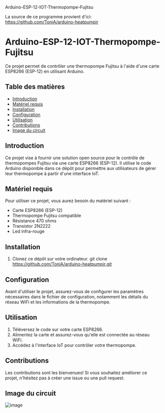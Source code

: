 Arduino-ESP-12-IOT-Thermopompe-Fujitsu

La source de ce programme provient d'ici:
https://github.com/ToniA/arduino-heatpumpir

# Arduino-ESP-12-IOT-Thermopompe-Fujitsu

Ce projet permet de contrôler une thermopompe Fujitsu à l'aide d'une carte ESP8266 (ESP-12) en utilisant Arduino.

## Table des matières
- [Introduction](#introduction)
- [Matériel requis](#matériel-requis)
- [Installation](#installation)
- [Configuration](#configuration)
- [Utilisation](#utilisation)
- [Contributions](#contributions)
- [Image du circuit](#Image-du-circuit)

## Introduction
Ce projet vise à fournir une solution open source pour le contrôle de thermopompes Fujitsu via une carte ESP8266 (ESP-12). Il utilise le code Arduino disponible dans ce dépôt pour permettre aux utilisateurs de gérer leur thermopompe à partir d'une interface IoT.

## Matériel requis
Pour utiliser ce projet, vous aurez besoin du matériel suivant :
- Carte ESP8266 (ESP-12)
- Thermopompe Fujitsu compatible
- Résistance 470 ohms
- Transistor 2N2222
- Led infra-rouge

## Installation
1. Clonez ce dépôt sur votre ordinateur.
git clone https://github.com/ToniA/arduino-heatpumpir.git


## Configuration
Avant d'utiliser le projet, assurez-vous de configurer les paramètres nécessaires dans le fichier de configuration, notamment les détails du réseau WiFi et les informations de la thermopompe.

## Utilisation
1. Téléversez le code sur votre carte ESP8266.
2. Alimentez la carte et assurez-vous qu'elle est connectée au réseau WiFi.
3. Accédez à l'interface IoT pour contrôler votre thermopompe.

## Contributions
Les contributions sont les bienvenues! Si vous souhaitez améliorer ce projet, n'hésitez pas à créer une issue ou une pull request.

## Image du circuit
![image](https://github.com/Boudha25/Arduino-ESP-12-IOT-Thermopompe-Fujitsu/assets/143884421/943525f6-c784-4ca7-83cd-f5d65c920c20)

